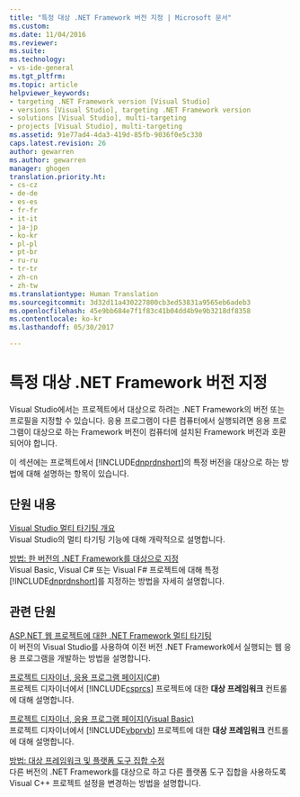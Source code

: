 ```yaml
---
title: "특정 대상 .NET Framework 버전 지정 | Microsoft 문서"
ms.custom: 
ms.date: 11/04/2016
ms.reviewer: 
ms.suite: 
ms.technology:
- vs-ide-general
ms.tgt_pltfrm: 
ms.topic: article
helpviewer_keywords:
- targeting .NET Framework version [Visual Studio]
- versions [Visual Studio], targeting .NET Framework version
- solutions [Visual Studio], multi-targeting
- projects [Visual Studio], multi-targeting
ms.assetid: 91e77ad4-4da3-419d-85fb-9036f0e5c330
caps.latest.revision: 26
author: gewarren
ms.author: gewarren
manager: ghogen
translation.priority.ht:
- cs-cz
- de-de
- es-es
- fr-fr
- it-it
- ja-jp
- ko-kr
- pl-pl
- pt-br
- ru-ru
- tr-tr
- zh-cn
- zh-tw
ms.translationtype: Human Translation
ms.sourcegitcommit: 3d32d11a430227800cb3ed53831a9565eb6adeb3
ms.openlocfilehash: 45e9bb684e7f1f83c41b04dd4b9e9b3218df8358
ms.contentlocale: ko-kr
ms.lasthandoff: 05/30/2017

---
```

# <a name="targeting-a-specific-net-framework-version"></a>특정 대상 .NET Framework 버전 지정
Visual Studio에서는 프로젝트에서 대상으로 하려는 .NET Framework의 버전 또는 프로필을 지정할 수 있습니다. 응용 프로그램이 다른 컴퓨터에서 실행되려면 응용 프로그램이 대상으로 하는 Framework 버전이 컴퓨터에 설치된 Framework 버전과 호환되어야 합니다.  
  
 이 섹션에는 프로젝트에서 [!INCLUDE[dnprdnshort](../code-quality/includes/dnprdnshort_md.md)]의 특정 버전을 대상으로 하는 방법에 대해 설명하는 항목이 있습니다.  
  
## <a name="in-this-section"></a>단원 내용  
 [Visual Studio 멀티 타기팅 개요](../ide/visual-studio-multi-targeting-overview.md)  
 Visual Studio의 멀티 타기팅 기능에 대해 개략적으로 설명합니다.  
  
 [방법: 한 버전의 .NET Framework를 대상으로 지정](../ide/how-to-target-a-version-of-the-dotnet-framework.md)  
 Visual Basic, Visual C# 또는 Visual F# 프로젝트에 대해 특정 [!INCLUDE[dnprdnshort](../code-quality/includes/dnprdnshort_md.md)]를 지정하는 방법을 자세히 설명합니다.  
  
## <a name="related-sections"></a>관련 단원  
 [ASP.NET 웹 프로젝트에 대한 .NET Framework 멀티 타기팅](http://msdn.microsoft.com/Library/8b8145a9-62f6-4fc4-8a83-47b0487cbe76)  
 이 버전의 Visual Studio를 사용하여 이전 버전 .NET Framework에서 실행되는 웹 응용 프로그램을 개발하는 방법을 설명합니다.  
  
 [프로젝트 디자이너, 응용 프로그램 페이지(C#)](../ide/reference/application-page-project-designer-csharp.md)  
 프로젝트 디자이너에서 [!INCLUDE[csprcs](../data-tools/includes/csprcs_md.md)] 프로젝트에 대한 **대상 프레임워크** 컨트롤에 대해 설명합니다.  
  
 [프로젝트 디자이너, 응용 프로그램 페이지(Visual Basic)](../ide/reference/application-page-project-designer-visual-basic.md)  
 프로젝트 디자이너에서 [!INCLUDE[vbprvb](../code-quality/includes/vbprvb_md.md)] 프로젝트에 대한 **대상 프레임워크** 컨트롤에 대해 설명합니다.  
  
 [방법: 대상 프레임워크 및 플랫폼 도구 집합 수정](/cpp/build/how-to-modify-the-target-framework-and-platform-toolset)  
 다른 버전의 .NET Framework를 대상으로 하고 다른 플랫폼 도구 집합을 사용하도록 Visual C++ 프로젝트 설정을 변경하는 방법을 설명합니다.
